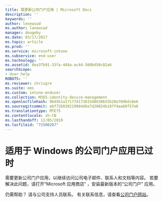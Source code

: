 ```yaml
---
title: 需更新公司门户应用 | Microsoft Docs
description: ''
keywords: ''
author: lenewsad
ms.author: lanewsad
manager: dougeby
ms.date: 03/17/2017
ms.topic: article
ms.prod: ''
ms.service: microsoft-intune
ms.subservice: end-user
ms.technology: ''
ms.assetid: dea37b91-33fa-4d4a-ac44-560b450c02a6
searchScope:
- User help
ROBOTS: ''
ms.reviewer: chrisgre
ms.suite: ems
ms.custom: intune-enduser
ms.collection: M365-identity-device-management
ms.openlocfilehash: 9b45b1a171774173833d8930b55b28e70dbdc8e6
ms.sourcegitcommit: ebf72b038219904d6e7d20024b107f4aa68f57e6
ms.translationtype: MTE75
ms.contentlocale: zh-CN
ms.lasthandoff: 12/05/2019
ms.locfileid: "72500287"
---
```

# <a name="your-company-portal-app-for-windows-is-out-of-date"></a>适用于 Windows 的公司门户应用已过时

需要更新公司门户应用，以继续访问公司电子邮件、联系人和文档等内容。 若要解决此问题，请打开“Microsoft 应用商店”  ，安装最新版本的“公司门户”  应用。

仍需帮助？ 请与公司支持人员联系。 有关联系信息，请查看[公司门户网站](https://go.microsoft.com/fwlink/?linkid=2010980)。
